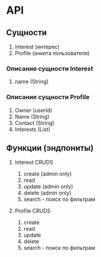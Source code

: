 # API

## Сущности

1. Interest (интерес)
2. Profile (анкета пользователя)

### Описание сущности Interest

1. name (String)

### Oписание сущности Profile

1. Owner (userId)
2. Name  (String)
3. Contact (String)
4. Interests (List<Interest>)

## Функции (эндпониты)

1. Interest CRUDS
   1. create (admin only)
   2. read
   3. update (admin only)
   4. delete (admin only)
   5. search - поиск по фильтрам

2. Profile CRUDS
   1. create
   2. read
   3. update
   4. delete
   5. search - поиск по фильтрам

